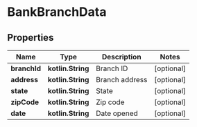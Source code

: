
# BankBranchData

## Properties
Name | Type | Description | Notes
------------ | ------------- | ------------- | -------------
**branchId** | **kotlin.String** | Branch ID |  [optional]
**address** | **kotlin.String** | Branch address |  [optional]
**state** | **kotlin.String** | State |  [optional]
**zipCode** | **kotlin.String** |  Zip code |  [optional]
**date** | **kotlin.String** | Date opened |  [optional]



